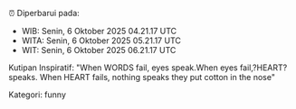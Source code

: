 ⏰ Diperbarui pada:
- WIB: Senin, 6 Oktober 2025 04.21.17 UTC
- WITA: Senin, 6 Oktober 2025 05.21.17 UTC
- WIT: Senin, 6 Oktober 2025 06.21.17 UTC

Kutipan Inspiratif:
"When WORDS fail, eyes speak.When eyes fail,?HEART? speaks. When HEART fails, nothing speaks they put cotton in the nose"


Kategori: funny

